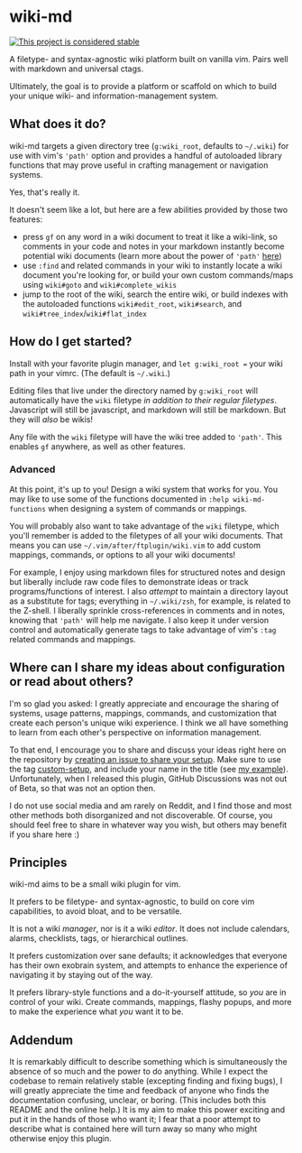 # wiki-md

[![This project is considered stable](https://img.shields.io/badge/status-stable-success.svg)](https://benknoble.github.io/status/stable/)

A filetype- and syntax-agnostic wiki platform built on vanilla vim. Pairs well
with markdown and universal ctags.

Ultimately, the goal is to provide a platform or scaffold on which to build your
unique wiki- and information-management system.

## What does it do?

wiki-md targets a given directory tree (`g:wiki_root`, defaults to `~/.wiki`)
for use with vim's `'path'` option and provides a handful of autoloaded library
functions that may prove useful in crafting management or navigation systems.

Yes, that's really it.

It doesn't seem like a lot, but here are a few abilities provided by those
two features:

- press `gf` on any word in a wiki document to treat it like a wiki-link, so
  comments in your code and notes in your markdown instantly become potential
  wiki documents (learn more about the power of `'path'`
  [here](https://github.com/tpope/vim-apathy))
- use `:find` and related commands in your wiki to instantly locate a wiki
  document you're looking for, or build your own custom commands/maps using
  `wiki#goto` and `wiki#complete_wikis`
- jump to the root of the wiki, search the entire wiki, or build indexes with
  the autoloaded functions `wiki#edit_root`, `wiki#search`, and
  `wiki#tree_index`/`wiki#flat_index`

## How do I get started?

Install with your favorite plugin manager, and `let g:wiki_root =` your wiki
path in your vimrc. (The default is `~/.wiki`.)

Editing files that live under the directory named by `g:wiki_root` will
automatically have the `wiki` filetype *in addition to their regular filetypes*.
Javascript will still be javascript, and markdown will still be markdown. But
they will *also* be wikis!

Any file with the `wiki` filetype will have the wiki tree added to `'path'`.
This enables `gf` anywhere, as well as other features.

### Advanced

At this point, it's up to you! Design a wiki system that works for you. You may
like to use some of the functions documented in `:help wiki-md-functions` when
designing a system of commands or mappings.

You will probably also want to take advantage of the `wiki` filetype, which
you'll remember is added to the filetypes of all your wiki documents. That means
you can use `~/.vim/after/ftplugin/wiki.vim` to add custom mappings, commands,
or options to all your wiki documents!

For example, I enjoy using markdown files for structured notes and design but
liberally include raw code files to demonstrate ideas or track
programs/functions of interest. I also *attempt* to maintain a directory layout
as a substitute for tags; everything in `~/.wiki/zsh`, for example, is related
to the Z-shell. I liberally sprinkle cross-references in comments and in notes,
knowing that `'path'` will help me navigate. I also keep it under version
control and automatically generate tags to take advantage of vim's `:tag`
related commands and mappings.

## Where can I share my ideas about configuration or read about others?

I'm so glad you asked: I greatly appreciate and encourage the sharing of
systems, usage patterns, mappings, commands, and customization that create each
person's unique wiki experience. I think we all have something to learn from
each other's perspective on information management.

To that end, I encourage you to share and discuss your ideas right here on the
repository by [creating an issue to share your
setup](https://github.com/benknoble/wiki-md/issues/new?template=custom-setup.md).
Make sure to use the tag
[custom-setup](https://github.com/benknoble/wiki-md/labels/custom-setup), and
include your name in the title (see [my
example](https://github.com/benknoble/wiki-md/issues/5)).  Unfortunately, when I
released this plugin, GitHub Discussions was not out of Beta, so that was not an
option then.

I do not use social media and am rarely on Reddit, and I find those and most
other methods both disorganized and not discoverable. Of course, you should feel
free to share in whatever way you wish, but others may benefit if you share here
:)

## Principles

wiki-md aims to be a small wiki plugin for vim.

It prefers to be filetype- and syntax-agnostic, to build on core vim
capabilities, to avoid bloat, and to be versatile.

It is not a wiki *manager*, nor is it a wiki *editor*. It does not include
calendars, alarms, checklists, tags, or hierarchical outlines.

It prefers customization over sane defaults; it acknowledges that everyone
has their own exobrain system, and attempts to enhance the experience of
navigating it by staying out of the way.

It prefers library-style functions and a do-it-yourself attitude, so *you* are
in control of your wiki. Create commands, mappings, flashy popups, and more to
make the experience what *you* want it to be.

## Addendum

It is remarkably difficult to describe something which is simultaneously the
absence of so much and the power to do anything. While I expect the codebase to
remain relatively stable (excepting finding and fixing bugs), I will greatly
appreciate the time and feedback of anyone who finds the documentation
confusing, unclear, or boring. (This includes both this README and the online
help.) It is my aim to make this power exciting and put it in the hands of those
who want it; I fear that a poor attempt to describe what is contained here will
turn away so many who might otherwise enjoy this plugin.
